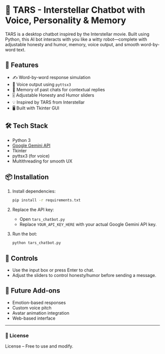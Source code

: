 # 🤖 TARS - Interstellar Chatbot with Voice, Personality & Memory

TARS is a desktop chatbot inspired by the Interstellar movie. Built using Python, this AI bot interacts with you like a witty robot—complete with adjustable honesty and humor, memory, voice output, and smooth word-by-word text.

## 🚀 Features

- ✍️ Word-by-word response simulation
- 🎤 Voice output using `pyttsx3`
- 🧠 Memory of past chats for contextual replies
- 🎚 Adjustable Honesty and Humor sliders
- 💡 Inspired by TARS from Interstellar
- 🖥 Built with Tkinter GUI

## 🛠 Tech Stack

- Python 3
- [Google Gemini API](https://ai.google.dev/)
- Tkinter
- pyttsx3 (for voice)
- Multithreading for smooth UX

## 📦 Installation

1. Install dependencies:
    ```bash
    pip install -r requirements.txt
    ```

2. Replace the API key:
    - Open `tars_chatbot.py`
    - Replace `YOUR_API_KEY_HERE` with your actual Google Gemini API key.

3. Run the bot:
    ```bash
    python tars_chatbot.py
    ```

## 🧪 Controls

- Use the input box or press Enter to chat.
- Adjust the sliders to control honesty/humor before sending a message.

## 🧠 Future Add-ons

- Emotion-based responses
- Custom voice pitch
- Avatar animation integration
- Web-based interface

---

### 📄 License

License – Free to use and modify.